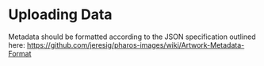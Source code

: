 Uploading Data
==============

Metadata should be formatted according to the JSON specification outlined here:
https://github.com/jeresig/pharos-images/wiki/Artwork-Metadata-Format